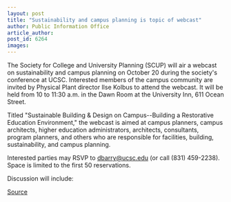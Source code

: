 ```yaml
---
layout: post
title: "Sustainability and campus planning is topic of webcast"
author: Public Information Office
article_author: 
post_id: 6264
images:
---
```


<a name="content" id="content"></a>
<p>
  The Society for College and University Planning (SCUP) will air a webcast on sustainability and campus planning on October 20 during the society's conference at UCSC. Interested members of the campus community are invited by Physical Plant director Ilse Kolbus to attend the webcast. It will be held from 10 to 11:30 a.m. in the Dawn Room at the University Inn, 611 Ocean Street.
</p>
<p>
  Titled "Sustainable Building &amp; Design on Campus--Building a Restorative Education Environment," the webcast is aimed at campus planners, campus architects, higher education administrators, architects, consultants, program planners, and others who are responsible for facilities, building, sustainability, and campus planning.
</p>
<p>
  Interested parties may RSVP to <a href="mailto:dbarry@ucsc.edu">dbarry@ucsc.edu</a> (or call (831) 459-2238). Space is limited to the first 50 reservations.
</p>
<p>
  Discussion will include:<br>
</p>
<p><a href="http://www1.ucsc.edu/currents/04-05/10-18/brief-webcast.asp" title="Permalink to brief-webcast">Source</a></p>
